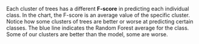 <p class="text-font">
Each cluster of trees has a different <b>F-score</b> in predicting each individual class. In the chart, the F-score is an average value of the specific cluster.  
Notice how some clusters of trees are better or worse at predicting certain classes. The blue line indicates the Random Forest average for the class. Some of our clusters are better than the model, some are worse.
<br>